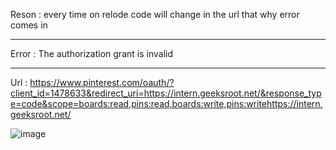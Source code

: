 Reson : every time on relode code will change in the url that why error comes in 

________________________________________________________________________________________________________________________

Error :  The authorization grant is invalid

________________________________________________________________________________________________________________________


Url   : https://www.pinterest.com/oauth/?client_id=1478633&redirect_uri=https://intern.geeksroot.net/&response_type=code&scope=boards:read,pins:read,boards:write,pins:writehttps://intern.geeksroot.net/

![image](https://user-images.githubusercontent.com/97091625/176036418-ab121b80-ff2d-4f5a-b7cd-c8898f472164.png)
